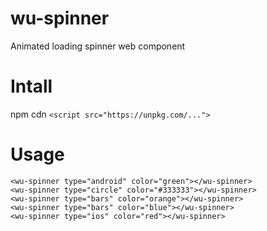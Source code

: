 # wu-spinner

Animated loading spinner web component

# Intall
npm cdn
`<script src="https://unpkg.com/...">`

# Usage

```
<wu-spinner type="android" color="green"></wu-spinner>
<wu-spinner type="circle" color="#333333"></wu-spinner>
<wu-spinner type="bars" color="orange"></wu-spinner>
<wu-spinner type="bars" color="blue"></wu-spinner>
<wu-spinner type="ios" color="red"></wu-spinner>
```